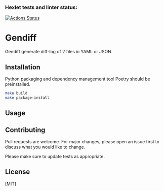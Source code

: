 ### Hexlet tests and linter status:
[![Actions Status](https://github.com/adryabinov/python-project-lvl2/workflows/hexlet-check/badge.svg)](https://github.com/adryabinov/python-project-lvl2/actions)

# Gendiff

Gendiff generate diff-log of 2 files in YAML or JSON.

## Installation

Python packaging and dependency management tool Poetry should be preinstalled.

```bash
make build
make package-install
```

## Usage


## Contributing
Pull requests are welcome. For major changes, please open an issue first to discuss what you would like to change.

Please make sure to update tests as appropriate.

## License
[MIT]
